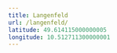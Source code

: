 ```yaml
---
title: Langenfeld
url: /langenfeld/
latitude: 49.614115000000005
longitude: 10.512711300000001
---
```

